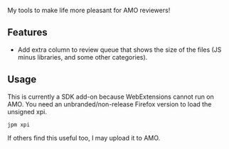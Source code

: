 My tools to make life more pleasant for AMO reviewers!

## Features

- Add extra column to review queue that shows the size of the files (JS minus
  libraries, and some other categories).

## Usage

This is currently a SDK add-on because WebExtensions cannot run on AMO.
You need an unbranded/non-release Firefox version to load the unsigned xpi.

```
jpm xpi
```

If others find this useful too, I may upload it to AMO.
